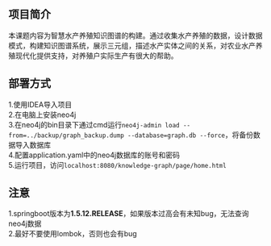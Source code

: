 ## 项目简介
本课题内容为智慧水产养殖知识图谱的构建。通过收集水产养殖的数据，设计数据模式，构建知识图谱系统，展示三元组，描述水产实体之间的关系，对农业水产养殖现代化提供支持，对养殖户实际生产有很大的帮助。

## 部署方式
1.使用IDEA导入项目  
2.在电脑上安装neo4j  
3.在neo4j的bin目录下通过cmd运行`neo4j-admin load --from=../backup/graph_backup.dump --database=graph.db --force`，将备份数据导入数据库  
4.配置application.yaml中的neo4j数据库的账号和密码  
5.运行项目，访问`localhost:8080/knowledge-graph/page/home.html`  

## 注意
1.springboot版本为**1.5.12.RELEASE**，如果版本过高会有未知bug，无法查询neo4j数据  
2.最好不要使用lombok，否则也会有bug


